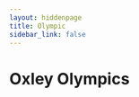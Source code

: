 ```yaml
---
layout: hiddenpage
title: Olympic
sidebar_link: false
---
```


# Oxley Olympics

<div id="medalTable"></div>

<script src="olympic.js"></script>

<style>
  table {
    width: 100%;
    border-collapse: collapse;
    font-size: 16px;
  }

  th, td {
    border: 1px solid black;
    padding: 8px;
    text-align: center;
  }

  th {
    background-color: #f2f2f2;
  }

  tr:nth-child(even) {
    background-color: #f9f9f9;
  }

  .person-cell {
    font-size: 20px;
    padding: 5px;
  }

  .countries-cell {
    font-size: 18px;
    padding: 5px;
  }

  .points-cell {
    font-size: 20px;
    padding: 5px;
  }

  .country-name {
    font-size: 24px;
  }

  .medal-count {
    font-size: 18px;
  }
</style>
